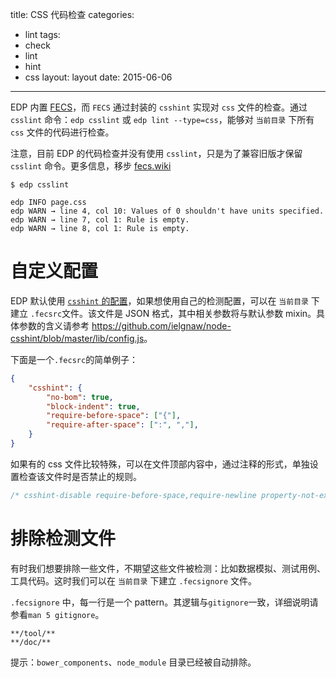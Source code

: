 title: CSS 代码检查
categories:
- lint
tags:
-  check
-  lint
-  hint
-  css
layout:
    layout
date:
    2015-06-06
---

EDP 内置 [FECS](https://github.com/ecomfe/fecs)，而 `FECS` 通过封装的 `csshint` 实现对 `css` 文件的检查。通过 `csslint` 命令：`edp csslint` 或 `edp lint --type=css`，能够对 `当前目录` 下所有 `css` 文件的代码进行检查。

注意，目前 EDP 的代码检查并没有使用 `csslint`，只是为了兼容旧版才保留 `csslint` 命令。更多信息，移步 [fecs.wiki](https://github.com/ecomfe/fecs/wiki)

```
$ edp csslint

edp INFO page.css
edp WARN → line 4, col 10: Values of 0 shouldn't have units specified.
edp WARN → line 7, col 1: Rule is empty.
edp WARN → line 8, col 1: Rule is empty.
```

# 自定义配置

EDP 默认使用 [`csshint` 的配置](https://github.com/ecomfe/fecs/blob/master/lib/css/csshint.json)，如果想使用自己的检测配置，可以在 `当前目录` 下建立 `.fecsrc`文件。该文件是 JSON 格式，其中相关参数将与默认参数 mixin。具体参数的含义请参考 <https://github.com/ielgnaw/node-csshint/blob/master/lib/config.js>。

下面是一个`.fecsrc`的简单例子：

```json
{
    "csshint": {
        "no-bom": true,
        "block-indent": true,
        "require-before-space": ["{"],
        "require-after-space": [":", ","],
    }
}
```

如果有的 css 文件比较特殊，可以在文件顶部内容中，通过注释的形式，单独设置检查该文件时是否禁止的规则。

```css
/* csshint-disable require-before-space,require-newline property-not-existed*/
```

# 排除检测文件

有时我们想要排除一些文件，不期望这些文件被检测：比如数据模拟、测试用例、工具代码。这时我们可以在 `当前目录` 下建立 `.fecsignore` 文件。

`.fecsignore` 中，每一行是一个 pattern。其逻辑与`gitignore`一致，详细说明请参看`man 5 gitignore`。

```
**/tool/**
**/doc/**
```

提示：`bower_components`、`node_module` 目录已经被自动排除。
